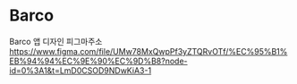 # Barco
Barco 앱 디자인
피그마주소
https://www.figma.com/file/UMw78MxQwpPf3yZTQRvOTf/%EC%95%B1%EB%94%94%EC%9E%90%EC%9D%B8?node-id=0%3A1&t=LmD0CSOD9NDwKiA3-1
